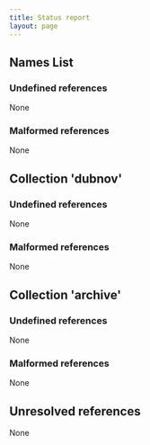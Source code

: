 ```yaml
---
title: Status report
layout: page
---
```

## Names List ##
### Undefined references ###
None
### Malformed references ###
None
## Collection 'dubnov' ##
### Undefined references ###
None
### Malformed references ###
None
## Collection 'archive' ##
### Undefined references ###
None
### Malformed references ###
None
## Unresolved references ##
None